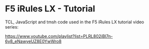 F5 iRules LX - Tutorial
================

TCL, JavaScript and tmsh code used in the F5 iRules LX tutorial video series:

https://www.youtube.com/playlist?list=PLRL802iBI7n-6y8_eNawyeUZ8E0YwWro8
